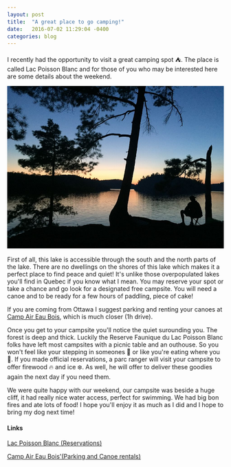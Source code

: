 ```yaml
---
layout: post
title:  "A great place to go camping!"
date:   2016-07-02 11:29:04 -0400
categories: blog
---
```

I recently had the opportunity to visit a great camping spot ⛺. The place is called Lac Poisson Blanc and for those of you who may be interested here are some details about the weekend. 


![Lac Poisson Blanc](/assets/lacpoissonblanc.jpg)


First of all, this lake is accessible through the south and the north parts of the lake. There are no dwellings on the shores of this lake which makes it a perfect place to find peace and quiet! It's unlike those overpopulated lakes you'll find in Quebec if you know what I mean. You may reserve your spot or take a chance and go look for a designated free campsite. You will need a canoe and to be ready for a few hours of paddling, piece of cake!

If you are coming from Ottawa I suggest parking and renting your canoes at [Camp Air Eau Bois](http://www.aireaubois.com/fr/services  "Camp Air Eau Bois"), which is much closer (1h drive).

Once you get to your campsite you'll notice the quiet surounding you. The forest is deep and thick. Luckily the Reserve Faunique du Lac Poisson Blanc folks have left most campsites with a picnic table and an outhouse. So you won't feel like your stepping in someones 💩 or like you're eating where you 💩. If you made official reservations, a parc ranger will visit your campsite to offer firewood 🔥 and ice ❄️. As well, he will offer to deliver these goodies again the next day if you need them. 

We were quite happy with our weekend, our campsite was beside a huge cliff, it had really nice water access, perfect for swimming. We had big bon fires and ate lots of food! I hope you'll enjoy it as much as I did and I hope to bring my dog next time!

#### Links

[Lac Poisson Blanc (Reservations)](http://poissonblanc.ca/en/ "Lac Poisson Blanc's home page")

[Camp Air Eau Bois'(Parking and Canoe rentals)](http://www.aireaubois.com/fr/services  "Lac Poisson Blanc's home page")



